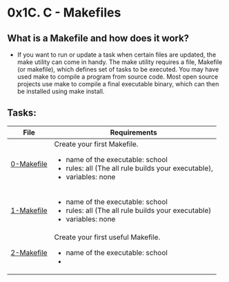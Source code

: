 # 0x1C. C - Makefiles

## What is a Makefile and how does it work?
- If you want to run or update a task when certain files are updated, the make utility can come in handy. The make utility requires a file, Makefile (or makefile), which defines set of tasks to be executed. You may have used make to compile a program from source code. Most open source projects use make to compile a final executable binary, which can then be installed using make install.

## Tasks:

| File | Requirements |
| ---- | ------------ |
| [0-Makefile](./0-Makefile) | Create your first Makefile.<ul><li>name of the executable: school</li><li>rules: all (The all rule builds your executable),</li><li>variables: none</li></ul> |
| [1-Makefile](./1-Makefile) | <ul><li>name of the executable: school</li><li>rules: all (The all rule builds your executable)</li><li>variables: none</li></ul> |
| [2-Makefile](./2-Makefile) | Create your first useful Makefile.<ul><li>name of the executable: school</li><li>

